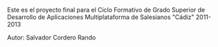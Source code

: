 Este es el proyecto final para el Ciclo Formativo de Grado Superior de Desarrollo de Aplicaciones Multiplataforma de Salesianos "Cádiz" 2011-2013

Autor: Salvador Cordero Rando